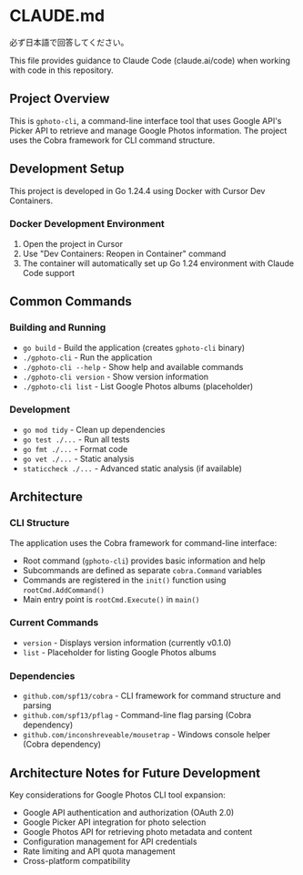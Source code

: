 # CLAUDE.md
必ず日本語で回答してください。

This file provides guidance to Claude Code (claude.ai/code) when working with code in this repository.

## Project Overview

This is `gphoto-cli`, a command-line interface tool that uses Google API's Picker API to retrieve and manage Google Photos information. The project uses the Cobra framework for CLI command structure.

## Development Setup

This project is developed in Go 1.24.4 using Docker with Cursor Dev Containers.

### Docker Development Environment

1. Open the project in Cursor
2. Use "Dev Containers: Reopen in Container" command
3. The container will automatically set up Go 1.24 environment with Claude Code support

## Common Commands

### Building and Running
- `go build` - Build the application (creates `gphoto-cli` binary)
- `./gphoto-cli` - Run the application
- `./gphoto-cli --help` - Show help and available commands
- `./gphoto-cli version` - Show version information
- `./gphoto-cli list` - List Google Photos albums (placeholder)

### Development
- `go mod tidy` - Clean up dependencies
- `go test ./...` - Run all tests
- `go fmt ./...` - Format code
- `go vet ./...` - Static analysis
- `staticcheck ./...` - Advanced static analysis (if available)

## Architecture

### CLI Structure
The application uses the Cobra framework for command-line interface:
- Root command (`gphoto-cli`) provides basic information and help
- Subcommands are defined as separate `cobra.Command` variables
- Commands are registered in the `init()` function using `rootCmd.AddCommand()`
- Main entry point is `rootCmd.Execute()` in `main()`

### Current Commands
- `version` - Displays version information (currently v0.1.0)
- `list` - Placeholder for listing Google Photos albums

### Dependencies
- `github.com/spf13/cobra` - CLI framework for command structure and parsing
- `github.com/spf13/pflag` - Command-line flag parsing (Cobra dependency)
- `github.com/inconshreveable/mousetrap` - Windows console helper (Cobra dependency)

## Architecture Notes for Future Development

Key considerations for Google Photos CLI tool expansion:
- Google API authentication and authorization (OAuth 2.0)
- Google Picker API integration for photo selection
- Google Photos API for retrieving photo metadata and content
- Configuration management for API credentials
- Rate limiting and API quota management
- Cross-platform compatibility